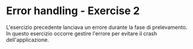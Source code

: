 # Error handling - Exercise 2
L'esercizio precedente lanciava un errore durante la fase di prelevamento. In questo esercizio occorre gestire l'errore per evitare il crash dell'applicazione.